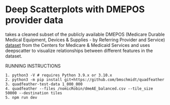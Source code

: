 # Deep Scatterplots with DMEPOS provider data

takes a cleaned subset of the publicly available DMEPOS (Medicare Durable Medical Equipment, Devices & Supplies - by Referring Provider and Service) [dataset]([url](https://data.cms.gov/provider-summary-by-type-of-service/medicare-durable-medical-equipment-devices-supplies/medicare-durable-medical-equipment-devices-supplies-by-referring-provider-and-service)https://data.cms.gov/provider-summary-by-type-of-service/medicare-durable-medical-equipment-devices-supplies/medicare-durable-medical-equipment-devices-supplies-by-referring-provider-and-service) from the Centers for Medicare & Medicaid Services and uses deepscatter to visualize relationships between different features in the dataset.

RUNNING INSTRUCTIONS
```
1. python3 -V # requires Python 3.9.x or 3.10.x
2. python3 -m pip install git+https://github.com/bmschmidt/quadfeather
3. quadfeather-test-data 1_000_000
4. quadfeather --files /nomicRobin/dmeAE_balanced.csv --tile_size 50000 --destination tiles
5. npm run dev
```
